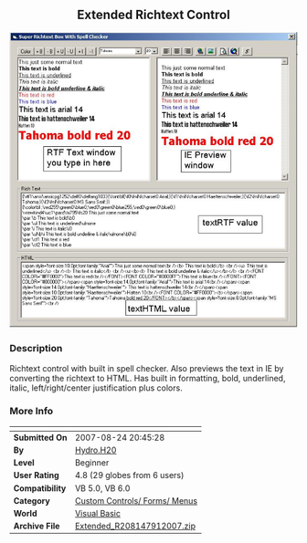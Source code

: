 ﻿<div align="center">

## Extended Richtext Control

<img src="PIC200791129455896.jpg">
</div>

### Description

Richtext control with built in spell checker. Also previews the text in IE by converting the richtext to HTML. Has built in formatting, bold, underlined, italic, left/right/center justification plus colors.
 
### More Info
 


<span>             |<span>
---                |---
**Submitted On**   |2007-08-24 20:45:28
**By**             |[Hydro\.H20](https://github.com/Planet-Source-Code/PSCIndex/blob/master/ByAuthor/hydro-h20.md)
**Level**          |Beginner
**User Rating**    |4.8 (29 globes from 6 users)
**Compatibility**  |VB 5\.0, VB 6\.0
**Category**       |[Custom Controls/ Forms/  Menus](https://github.com/Planet-Source-Code/PSCIndex/blob/master/ByCategory/custom-controls-forms-menus__1-4.md)
**World**          |[Visual Basic](https://github.com/Planet-Source-Code/PSCIndex/blob/master/ByWorld/visual-basic.md)
**Archive File**   |[Extended\_R208147912007\.zip](https://github.com/Planet-Source-Code/hydro-h20-extended-richtext-control__1-69236/archive/master.zip)








